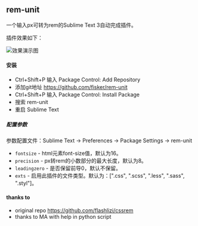 rem-unit
-------------
一个输入px可转为rem的Sublime Text 3自动完成插件。

插件效果如下：

![效果演示图](cssrem.gif)

#### 安装
* Ctrl+Shift+P 输入 Package Control: Add Repository
* 添加git地址 https://github.com/fisker/rem-unit
* Ctrl+Shift+P 输入 Package Control: Install Package
* 搜索 rem-unit
* 重启 Sublime Text

##### 配置参数

参数配置文件：Sublime Text -> Preferences -> Package Settings -> rem-unit

* `fontsize` - html元素font-size值，默认为16。
* `precision` - px转rem的小数部分的最大长度，默认为8。
* `leadingzero` - 是否保留前导0，默认不保留。
* `exts` - 启用此插件的文件类型。默认为：[".css", ".scss", ".less", ".sass", ".styl"]。

#### thanks to
* original repo https://github.com/flashlizi/cssrem
* thanks to MA with help in python script
